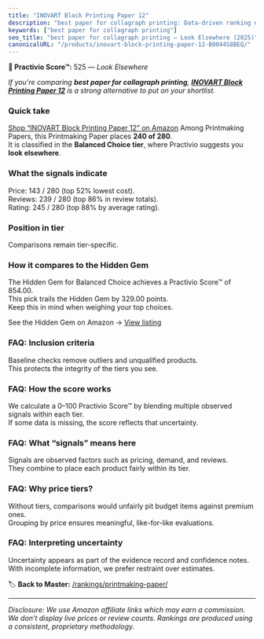```yaml
---
title: "INOVART Block Printing Paper 12"
description: "best paper for collagraph printing: Data-driven ranking using the Practivio Score™. Positioned by quality, value, demand, findability, momentum."
keywords: ["best paper for collagraph printing"]
seo_title: "best paper for collagraph printing — Look Elsewhere (2025)"
canonicalURL: "/products/inovart-block-printing-paper-12-B0044S8BEQ/"
---
```


**🚫 Practivio Score™:** 525 — _Look Elsewhere_


*If you're comparing **best paper for collagraph printing**, **[INOVART Block Printing Paper 12](https://www.amazon.com/dp/B0044S8BEQ?tag=practivio-20)** is a strong alternative to put on your shortlist.*
### Quick take
[Shop “INOVART Block Printing Paper 12” on Amazon](https://www.amazon.com/dp/B0044S8BEQ?tag=practivio-20)
Among Printmaking Papers, this Printmaking Paper places **240 of 280**.  
It is classified in the **Balanced Choice tier**, where Practivio suggests you **look elsewhere**.

### What the signals indicate
Price: 143 / 280 (top 52% lowest cost).  
Reviews: 239 / 280 (top 86% in review totals).  
Rating: 245 / 280 (top 88% by average rating).  

### Position in tier
Comparisons remain tier-specific.

### How it compares to the Hidden Gem
The Hidden Gem for Balanced Choice achieves a Practivio Score™ of 854.00.  
This pick trails the Hidden Gem by 329.00 points.  
Keep this in mind when weighing your top choices.  

See the Hidden Gem on Amazon → [View listing](https://www.amazon.com/dp/B00KTJ7CP8?tag=practivio-20)

### FAQ: Inclusion criteria
Baseline checks remove outliers and unqualified products.  
This protects the integrity of the tiers you see.

### FAQ: How the score works
We calculate a 0–100 Practivio Score™ by blending multiple observed signals within each tier.  
If some data is missing, the score reflects that uncertainty.

### FAQ: What “signals” means here
Signals are observed factors such as pricing, demand, and reviews.  
They combine to place each product fairly within its tier.

### FAQ: Why price tiers?
Without tiers, comparisons would unfairly pit budget items against premium ones.  
Grouping by price ensures meaningful, like-for-like evaluations.

### FAQ: Interpreting uncertainty
Uncertainty appears as part of the evidence record and confidence notes.  
With incomplete information, we prefer restraint over estimates.


🏷️ **Back to Master:** [/rankings/printmaking-paper/](/rankings/printmaking-paper/)

---
_Disclosure: We use Amazon affiliate links which may earn a commission. We don’t display live prices or review counts. Rankings are produced using a consistent, proprietary methodology._
